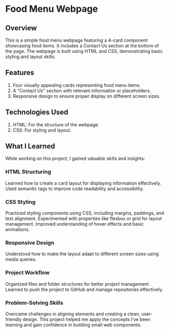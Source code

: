 # Food Menu Webpage
## Overview
This is a simple food menu webpage featuring a 4-card component showcasing food items. It includes a Contact Us section at the bottom of the page. The webpage is built using HTML and CSS, demonstrating basic styling and layout skills.

## Features
1. Four visually appealing cards representing food menu items.
2. A "Contact Us" section with relevant information or placeholders.
3. Responsive design to ensure proper display on different screen sizes.
   
## Technologies Used
1. HTML: For the structure of the webpage.
2. CSS: For styling and layout.

## What I Learned
While working on this project, I gained valuable skills and insights:

### HTML Structuring

Learned how to create a card layout for displaying information effectively.
Used semantic tags to improve code readability and accessibility.

### CSS Styling

Practiced styling components using CSS, including margins, paddings, and text alignment.
Experimented with properties like flexbox or grid for layout management.
Improved understanding of hover effects and basic animations.

### Responsive Design

Understood how to make the layout adapt to different screen sizes using media queries.

### Project Workflow

Organized files and folder structures for better project management.
Learned to push the project to GitHub and manage repositories effectively.

### Problem-Solving Skills

Overcame challenges in aligning elements and creating a clean, user-friendly design.
This project helped me apply the concepts I’ve been learning and gain confidence in building small web components.

